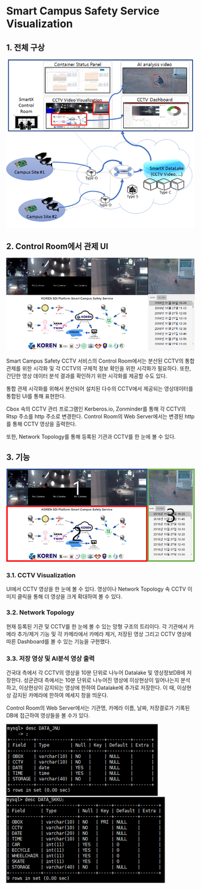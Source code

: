 # Smart Campus Safety Service Visualization

## 1. 전체 구상
![momm3](./public/img/momm3.png)

## 2. Control Room에서 관제 UI
![ui](./public/img/ui.png)

 Smart Campus Safety CCTV 서비스의 Control Room에서는 분산된 CCTV의 통합 관제를 위한 시각화 및 각 CCTV의 구체적 정보 확인을 위한 시각화가 필요하다. 또한, 간단한 영상 데이터 분석 결과를 확인하기 위한 시각화를 제공할 수도 있다.
 
 통합 관제 시각화를 위해서 분산되어 설치된 다수의 CCTV에서 제공되는 영상데이터를 통합된 UI를 통해 표현한다. 

Cbox 속의 CCTV 관리 프로그램인 Kerberos.io, Zonminder를 통해 각 CCTV의 Rtsp 주소를 http 주소로 변경한다. Control Room의 Web Server에서는 변경된 http를 통해 CCTV 영상을 출력한다.

또한, Network Topology를 통해 등록된 기관과 CCTV를 한 눈에 볼 수 있다.
 
 ## 3. 기능
 ![ui_fine](./public/img/ui_fine.png)
 
 ### 3.1. CCTV Visualization
 UI에서 CCTV 영상을 한 눈에 볼 수 있다. 영상이나 Network Topology 속 CCTV 이미지 클릭을 통해 더 영상을 크게 확대하여 볼 수 있다.
 
 ### 3.2. Network Topology
 현재 등록된 기관 및 CCTV를 한 눈에 볼 수 있는 망형 구조의 트리이다. 각 기관에서 카메라 추가/제거 기능 및 각 카메라에서 카메라 제거, 저장된 영상 그리고 CCTV 영상에 따른 Dashboard를 볼 수 있는 기능을 구현했다.

 ### 3.3. 저장 영상 및 AI분석 영상 출력
 건국대 측에서 각 CCTV의 영상을 10분 단위로 나누어 Datalake 및 영상정보DB에 저장한다. 성균관대 측에서는 10분 단위로 나누어진 영상에 이상현상이 일어나는지 분석하고, 이상현상이 감지되는 영상에 한하여 Datalake에 추가로 저장한다. 이 때, 이상현상 감지된 카메라에 한하여 메세지 창을 띄운다.
 
  Control Room의 Web Server에서는 기관명, 카메라 이름, 날짜, 저장결로가 기록된 DB에 접근하여 영상들을 볼 수가 있다.
  
  ![jnu_db](./public/img/jnu_db.png) ![skku_db](./public/img/skku_db.png)
